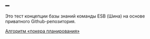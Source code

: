 # _

Это тест концепции базы знаний команды ESB (Шина) на основе приватного Github-репозитория.

[Алгоритм «покера планирования»](./poker-planning)
